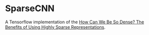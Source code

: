 # SparseCNN
A Tensorflow implementation of the [How Can We Be So Dense? The Benefits of Using Highly Sparse Representations](https://arxiv.org/pdf/1903.11257.pdf).
